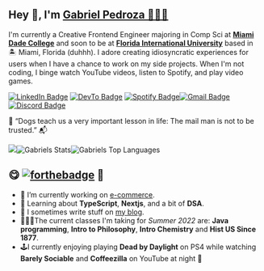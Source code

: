 Hey 👋, I'm [Gabriel Pedroza 🙇🏻‍♂️](https://youtu.be/xvFZjo5PgG0)
----------------------------------------------------------------------------------

I'm currently a Creative Frontend Engineer majoring in Comp Sci at **[Miami Dade College](https://www.mdc.edu/)** and soon to be at **[Florida International University](https://www.fiu.edu/)** based in 🏝 Miami, Florida (duhhh). I adore creating idiosyncratic experiences for users when I have a chance to work on my side projects. When I'm not coding, I binge watch YouTube videos, listen to Spotify, and play video games.

[![LinkedIn Badge](https://img.shields.io/badge/-@gabrielpedroza-0077B5?style=flat-square&labelColor=0077B5&logo=LinkedIn&link=https://www.linkedin.com/in/gabrielpedroza/)](https://www.linkedin.com/in/gabrielpedroza/) [![DevTo Badge](https://img.shields.io/badge/-@gabrielpedroza-0A0A0A?style=flat-square&labelColor=0A0A0A&logo=dev.to&link=https://dev.to/gabrielpedroza)](https://dev.to/gabrielpedroza) [![Spotify Badge](https://img.shields.io/badge/-@gabrielpedroza-1ED760?style=flat-square&labelColor=fff&logo=Spotify&link=https://open.spotify.com/user/31zfd5mi3py2sxojccclfo764bqq)](https://open.spotify.com/user/31zfd5mi3py2sxojccclfo764bqq)[![Gmail Badge](https://img.shields.io/badge/Gmail-D14836?https://img.shields.io/badge/Gmail-D14836?style=flat-square&logo=gmail&logoColor=white&logo=gmail&logoColor=white)](mailto:theegabrielpedroza@gmail.com)[![Discord Badge](https://img.shields.io/badge/Discord-7289DA?https://img.shields.io/badge/Gmail-D14836?style=flat-square&logo=gmail&logoColor=white&logo=discord&logoColor=white)](https://discordapp.com/users/969429853793300490)

🐶 “Dogs teach us a very important lesson in life: The mail man is not to be trusted.” 📬

![](https://c.tenor.com/A-ozELwp694AAAAC/thumbs-thumbs-up-kid.gif)![Gabriels Stats](https://github-readme-stats.vercel.app/api?username=gabrielpedroza&theme=tokyonight&show_icons=true&count_private=true)![Gabriels Top Languages](https://github-readme-stats.vercel.app/api/top-langs/?username=gabrielpedroza&theme=tokyonight&layout=compact)

😋 [![forthebadge](https://forthebadge.com/images/badges/contains-tasty-spaghetti-code.svg)](https://forthebadge.com) 🍝
--------------------

*   🔭 I’m currently working on [e-commerce](https://github.com/GabrielPedroza/e-commerce).
*   🧐 Learning about **TypeScript**, **Nextjs**, and a bit of **DSA**.
*   📝 I sometimes write stuff on [my blog](https://dev.to/gabrielpedroza).
*   👨🏻‍💻The current classes I'm taking for _Summer 2022_ are: **Java programming**, **Intro to Philosophy**, **Intro Chemistry** and **Hist US Since 1877**.
*   🕹I currently enjoying playing **Dead by Daylight** on PS4 while watching **Barely Sociable** and **Coffeezilla** on YouTube at night 🌙
